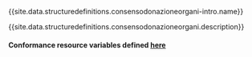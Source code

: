 {{site.data.structuredefinitions.consensodonazioneorgani-intro.name}}

{{site.data.structuredefinitions.consensodonazioneorgani.description}}

#### Conformance resource variables defined [here](http://wiki.hl7.org/index.php?title=IG_Publisher_Documentation#Jekyll)
